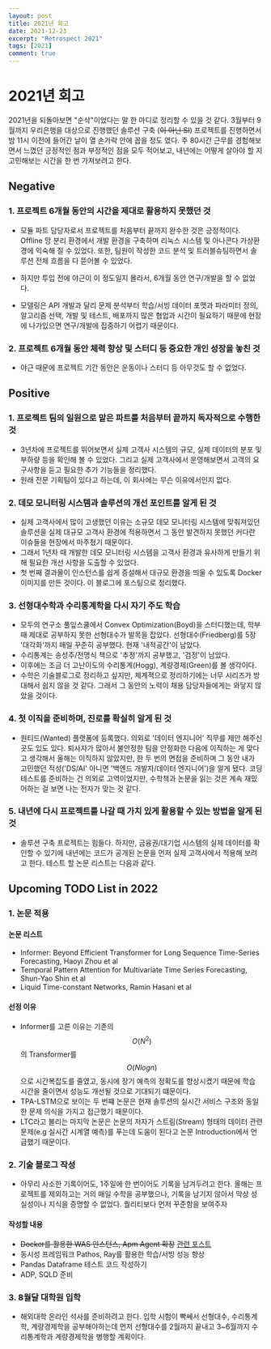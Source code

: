 ```yaml
---
layout: post
title: 2021년 회고
date: 2021-12-23
excerpt: "Retrospect 2021"
tags: [2021]
comment: true
---
```


# 2021년 회고
2021년을 되돌아보면 "순삭"이었다는 말 한 마디로 정리할 수 있을 것 같다. 3월부터 9월까지 우리은행을 대상으로 진행했던 솔루션 구축 (~~이 아닌 SI~~) 프로젝트를 진행하면서 밤 11시 이전에 들어간 날이 열 손가락 안에 꼽을 정도 였다. 주 80시간 근무를 경험해보면서 느꼈던 긍정적인 점과 부정적인 점을 모두 적어보고, 내년에는 어떻게 살아야 할 지 고민해보는 시간을 한 번 가져보려고 한다.

## Negative
### 1. 프로젝트 6개월 동안의 시간을 제대로 활용하지 못했던 것

- 모듈 파트 담당자로서 프로젝트를 처음부터 끝까지 완수한 것은 긍정적이다. Offline 망 분리 환경에서 개발 환경을 구축하며 리눅스 시스템 및 아나콘다 가상환경에 익숙해 질 수 있었다. 또한, 팀원이 작성한 코드 분석 및 트러블슈팅하면서 솔루션 전체 흐름을 다 뜯어볼 수 있었다.

- 하지만 투입 전에 야근이 이 정도일지 몰라서, 6개월 동안 연구/개발을 할 수 없었다.

- 모델링은 API 개발과 달리 문제 분석부터 학습/서빙 데이터 포맷과 파라미터 정의, 알고리즘 선택, 개발 및 테스트, 배포까지 많은 협업과 시간이 필요하기 때문에 현장에 나가있으면 연구/개발에 집중하기 어렵기 때문이다.


### 2. 프로젝트 6개월 동안 체력 향상 및 스터디 등 중요한 개인 성장을 놓친 것
- 야근 때문에 프로젝트 기간 동안은 운동이나 스터디 등 아무것도 할 수 없었다.


## Positive
### 1. 프로젝트 팀의 일원으로 맡은 파트를 처음부터 끝까지 독자적으로 수행한 것

- 3년차에 프로젝트를 뛰어보면서 실제 고객사 시스템의 규모, 실제 데이터의 분포 및 부하량 등을 확인해 볼 수 있었다. 그리고 실제 고객사에서 운영해보면서 고객의 요구사항을 듣고 필요한 추가 기능들을 정리했다.
- 원래 전문 기획팀이 있다고 하는데, 이 회사에는 무슨 이유에서인지 없다.

### 2. 데모 모니터링 시스템과 솔루션의 개선 포인트를 알게 된 것
- 실제 고객사에서 많이 고생했던 이유는 소규모 데모 모니터링 시스템에 맞춰져있던 솔루션을 실제 대규모 고객사 환경에 적용하면서 그 동안 발견하지 못했던 커다란 이슈들을 현장에서 마주쳤기 때문이다.
- 그래서 1년차 때 개발한 데모 모니터링 시스템을 고객사 환경과 유사하게 만들기 위해 필요한 개선 사항을 도출할 수 있었다.
- 첫 번째 결과물이 인스턴스를 쉽게 증설해서 대규모 환경을 띄울 수 있도록 Docker 이미지를 만든 것이다. 이 블로그에 포스팅으로 정리했다.

### 3. 선형대수학과 수리통계학을 다시 자기 주도 학습
- 모두의 연구소 풀잎스쿨에서 Convex Optimization(Boyd)을 스터디했는데, 학부 때 제대로 공부하지 못한 선형대수가 발목을 잡았다. 선형대수(Friedberg)를 5장 '대각화'까지 매일 꾸준히 공부했다. 현재 '내적공간'이 남았다.
- 수리통계는 송성주/전명식 책으로 '추정'까지 공부했고, '검정'이 남았다.
- 이후에는 조금 더 고난이도의 수리통계(Hogg), 계량경제(Green)를 볼 생각이다.
- 수학은 기술블로그로 정리하고 싶지만, 체계젹으로 정리하기에는 너무 시리즈가 방대해서 쉽지 않을 것 같다. 그래서 그 동안의 노력이 채용 담당자들에게는 와닿지 않았을 것이다.


### 4. 첫 이직을 준비하며, 진로를 확실히 알게 된 것
- 원티드(Wanted) 플랫폼에 등록했다. 의외로 '데이터 엔지니어' 직무를 제안 해주신 곳도 있도 있다. 퇴사자가 많아서 불안정한 팀을 안정화한 다음에 이직하는 게 맞다고 생각해서 올해는 이직하지 않았지만, 한 두 번의 면접을 준비하며 그 동안 내가 고민했던 적성('DS/AI' 아니면 '백엔드 개발자/데이터 엔지니어')을 알게 됐다. 코딩테스트를 준비하는 건 의외로 고역이었지만, 수학책과 논문을 읽는 것은 계속 재밌어하는 걸 보면 나는 전자가 맞는 것 같다.

### 5. 내년에 다시 프로젝트를 나갈 때 가치 있게 활용할 수 있는 방법을 알게 된 것
- 솔루션 구축 프로젝트는 힘들다. 하지만, 금융권/대기업 시스템의 실제 데이터를 확인할 수 있기에 내년에는 코드가 공개된 논문을 먼저 실제 고객사에서 적용해 보려고 한다. 테스트 할 논문 리스트는 다음과 같다.


## Upcoming TODO List in 2022

### 1. 논문 적용
#### 논문 리스트
- Informer: Beyond Efficient Transformer for Long Sequence Time-Series Forecasting, Haoyi Zhou et al
- Temporal Pattern Attention for Multivariate Time Series Forecasting, Shun-Yao Shin et al
- Liquid Time-constant Networks, Ramin Hasani et al

#### 선정 이유
- Informer를 고른 이유는 기존의 $$O(N^{2})$$의 Transformer를 $$O(Nlogn)$$으로 시간복잡도를 줄였고, 동시에 장기 예측의 정확도를 향상시켰기 때문에 학습 시간을 줄이면서 성능도 개선될 것으로 기대되기 떄문이다.
- TPA-LSTM으로 보이는 두 번쨰 논문은 현재 솔루션의 실시간 서비스 구조와 동일한 문제 의식을 가지고 접근했기 때문이다.
- LTC라고 불리는 마지막 논문은 논문의 저자가 스트림(Stream) 형태의 데이터 관련 문제(e.g 실시간 시계열 예측)를 푸는데 도움이 된다고 논문 Introduction에서 언급했기 때문이다.

### 2. 기술 블로그 작성
- 아무리 사소한 기록이어도, 1주일에 한 번이어도 기록을 남겨두려고 한다. 올해는 프로젝트를 제외하고는 거의 매일 수학을 공부했으나, 기록을 남기지 않아서 막상 성실성이나 지식을 증명할 수 없었다. 퀄리티보다 먼저 꾸준함을 보여주자

#### 작성할 내용
- ~~Docker를 활용한 WAS 인스턴스, Apm Agent 확장~~ [관련 포스트](https://luvoatiger.github.io/how-to-expand-was-and-apm-using-docker/)
- 동시성 프레임워크 Pathos, Ray를 활용한 학습/서빙 성능 향상
- Pandas Dataframe 테스트 코드 작성하기
- ADP, SQLD 준비

### 3. 8월달 대학원 입학
- 해외대학 온라인 석사를 준비하려고 한다. 입학 시험이 빡쎄서 선형대수, 수리통계학, 계량경제학을 공부해야하는데 먼저 선형대수를 2월까지 끝내고 3~6월까지 수리통계학과 계량경제학을 병행할 계획이다.

